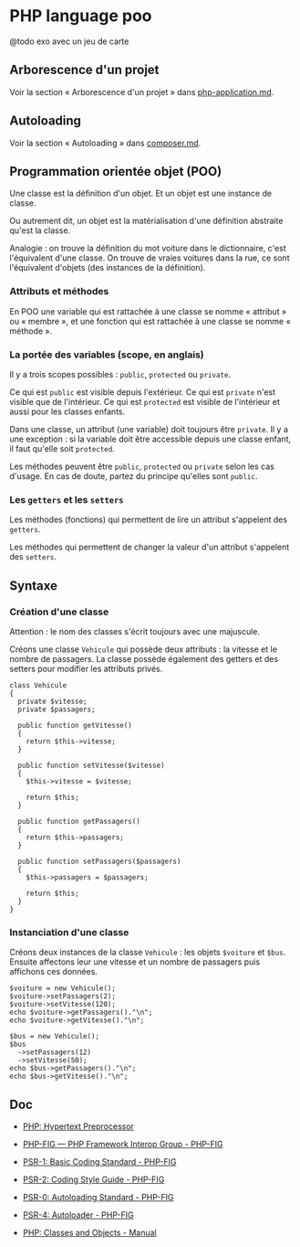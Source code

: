 # PHP language poo

@todo exo avec un jeu de carte

## Arborescence d'un projet

Voir la section « Arborescence d'un projet » dans [php-application.md](php-application.md).

## Autoloading

Voir la section « Autoloading » dans [composer.md](composer.md).

## Programmation orientée objet (POO)

Une classe est la définition d'un objet.
Et un objet est une instance de classe.

Ou autrement dit, un objet est la matérialisation d'une définition abstraite qu'est la classe.

Analogie : on trouve la définition du mot voiture dans le dictionnaire, c'est l'équivalent d'une classe.
On trouve de vraies voitures dans la rue, ce sont l'équivalent d'objets (des instances de la définition).

### Attributs et méthodes

En POO une variable qui est rattachée à une classe se nomme « attribut » ou « membre », et une fonction qui est rattachée à une classe se nomme « méthode ».

### La portée des variables (scope, en anglais)

Il y a trois scopes possibles : `public`, `protected` ou `private`.

Ce qui est `public` est visible depuis l'extérieur.
Ce qui est `private` n'est visible que de l'intérieur.
Ce qui est `protected` est visible de l'intérieur et aussi pour les classes enfants.

Dans une classe, un attribut (une variable) doit toujours être `private`.
Il y a une exception : si la variable doit être accessible depuis une classe enfant, il faut qu'elle soit `protected`.

Les méthodes peuvent être `public`, `protected` ou `private` selon les cas d'usage.
En cas de doute, partez du principe qu'elles sont `public`.

### Les `getters` et les `setters`

Les méthodes (fonctions) qui permettent de lire un attribut s'appelent des `getters`.

Les méthodes qui permettent de changer la valeur d'un attribut s'appelent des `setters`.

## Syntaxe

### Création d'une classe

Attention : le nom des classes s'écrit toujours avec une majuscule.

Créons une classe `Vehicule` qui possède deux attributs : la vitesse et le nombre de passagers.
La classe possède également des getters et des setters pour modifier les attributs privés.

    class Vehicule
    {
      private $vitesse;
      private $passagers;

      public function getVitesse()
      {
        return $this->vitesse;
      }

      public function setVitesse($vitesse)
      {
        $this->vitesse = $vitesse;

        return $this;
      }

      public function getPassagers()
      {
        return $this->passagers;
      }

      public function setPassagers($passagers)
      {
        $this->passagers = $passagers;

        return $this;
      }
    }

### Instanciation d'une classe

Créons deux instances de la classe `Vehicule` : les objets `$voiture` et `$bus`.
Ensuite affectons leur une vitesse et un nombre de passagers puis affichons ces données.

    $voiture = new Vehicule();
    $voiture->setPassagers(2);
    $voiture->setVitesse(120);
    echo $voiture->getPassagers()."\n";
    echo $voiture->getVitesse()."\n";

    $bus = new Vehicule();
    $bus
      ->setPassagers(12)
      ->setVitesse(50);
    echo $bus->getPassagers()."\n";
    echo $bus->getVitesse()."\n";

## Doc

- [PHP: Hypertext Preprocessor](https://secure.php.net/)

- [PHP-FIG — PHP Framework Interop Group - PHP-FIG](https://www.php-fig.org/)
- [PSR-1: Basic Coding Standard - PHP-FIG](https://www.php-fig.org/psr/psr-1/)
- [PSR-2: Coding Style Guide - PHP-FIG](https://www.php-fig.org/psr/psr-2/)
- [PSR-0: Autoloading Standard - PHP-FIG](https://www.php-fig.org/psr/psr-0/)
- [PSR-4: Autoloader - PHP-FIG](https://www.php-fig.org/psr/psr-4/)

- [PHP: Classes and Objects - Manual](https://www.php.net/manual/en/language.oop5.php)

